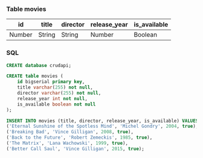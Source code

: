 ### Table movies
| id | title    | director | release_year | is_available |
|----------|----------|----------|--------------|--------------|
| Number   | String   | String   | Number       | Boolean      |

### SQL

```sql
CREATE database crudapi;
```

```sql
CREATE table movies (
    id bigserial primary key,
    title varchar(255) not null,
    director varchar(255) not null,
    release_year int not null,
    is_available boolean not null
);
```

```sql
INSERT INTO movies (title, director, release_year, is_available) VALUES 
('Eternal Sunshine of the Spotless Mind', 'Michel Gondry', 2004, true),
('Breaking Bad', 'Vince Gilligan', 2008, true),
('Back to the Future', 'Robert Zemeckis', 1985, true),
('The Matrix', 'Lana Wachowski', 1999, true),
('Better Call Saul', 'Vince Gilligan', 2015, true);
```

